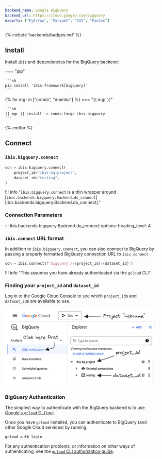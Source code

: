 ```yaml
---
backend_name: Google BigQuery
backend_url: https://cloud.google.com/bigquery
exports: ["PyArrow", "Parquet", "CSV", "Pandas"]
---
```


{% include 'backends/badges.md' %}

## Install

Install `ibis` and dependencies for the BigQuery backend:

=== "pip"

    ```sh
    pip install 'ibis-framework[bigquery]`
    ```

{% for mgr in ["conda", "mamba"] %}
=== "{{ mgr }}"

    ```sh
    {{ mgr }} install -c conda-forge ibis-bigquery
    ```

{% endfor %}

## Connect

### `ibis.bigquery.connect`

```python
con = ibis.bigquery.connect(
    project_id="ibis-bq-project",
    dataset_id="testing",
)
```

<!-- prettier-ignore-start -->
!!! info "`ibis.bigquery.connect` is a thin wrapper around [`ibis.backends.bigquery.Backend.do_connect`][ibis.backends.bigquery.Backend.do_connect]."
<!-- prettier-ignore-end -->

### Connection Parameters

<!-- prettier-ignore-start -->
::: ibis.backends.bigquery.Backend.do_connect
    options:
      heading_level: 4
<!-- prettier-ignore-end -->

### `ibis.connect` URL format

In addition to `ibis.bigquery.connect`, you can also connect to BigQuery by
passing a properly formatted BigQuery connection URL to `ibis.connect`

```python
con = ibis.connect(f"bigquery://{project_id}/{dataset_id}")
```

<!-- prettier-ignore-start -->
!!! info "This assumes you have already authenticated via the `gcloud` CLI"
<!-- prettier-ignore-end -->

### Finding your `project_id` and `dataset_id`

Log in to the [Google Cloud Console](https://console.cloud.google.com/bigquery)
to see which `project_id`s and `dataset_id`s are available to use.

![bigquery_ids](./images/bigquery_connect.png)

### BigQuery Authentication

The simplest way to authenticate with the BigQuery backend is to use [Google's `gcloud` CLI tool](https://cloud.google.com/sdk/docs/install-sdk).

Once you have `gcloud` installed, you can authenticate to BigQuery (and other Google Cloud services) by running

```sh
gcloud auth login
```

For any authentication problems, or information on other ways of authenticating,
see the [`gcloud` CLI authorization
guide](https://cloud.google.com/sdk/docs/authorizing).
